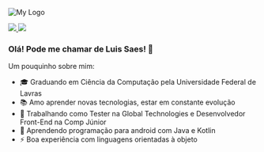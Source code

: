 ![My Logo](https://i.imgur.com/y1SyDdA.png)

<a href="https://www.linkedin.com/in/luis-saes/" onclick="return ! window.open(this.href);">
  <img src="https://img.shields.io/badge/LinkedIn-blue?style=flat-square&logo=linkedin&labelColor=blue">
</a>

<a href="https://medium.com/@luisaes" target="_blank">
  <img src="https://img.shields.io/badge/-@luisaes-000?style=flat&labelColor=000000&logo=Medium">
</a>

### Olá! Pode me chamar de Luis Saes! 👋

Um pouquinho sobre mim:
* 🎓 Graduando em Ciência da Computação pela Universidade Federal de Lavras
* 📚 Amo aprender novas tecnologias, estar em constante evolução
* 💼 Trabalhando como Tester na Global Technologies e Desenvolvedor Front-End na Comp Júnior
* 📱 Aprendendo programação para android com Java e Kotlin 
* ⚡ Boa experiência com linguagens orientadas à objeto
